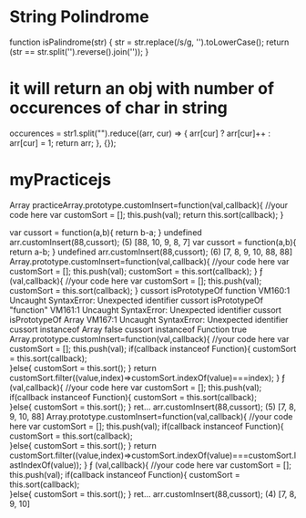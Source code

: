 # String Polindrome
function isPalindrome(str) {
    str = str.replace(/s/g, '').toLowerCase();
    return (str == str.split('').reverse().join(''));
}

# it will return an obj with  number of occurences of char in string
occurences = str1.split("").reduce((arr, cur) => { arr[cur] ? arr[cur]++ : arr[cur] = 1; return arr; }, {});


# myPracticejs
Array practiceArray.prototype.customInsert=function(val,callback){
  //your code here
  var customSort = [];
  this.push(val);
return this.sort(callback);
}

var cussort = function(a,b){
return b-a;
}
undefined
arr.customInsert(88,cussort);
(5) [88, 10, 9, 8, 7]
var cussort = function(a,b){
return a-b;
}
undefined
arr.customInsert(88,cussort);
(6) [7, 8, 9, 10, 88, 88]
Array.prototype.customInsert=function(val,callback){
  //your code here
  var customSort = [];
  this.push(val);
  customSort = this.sort(callback);
}
ƒ (val,callback){
  //your code here
  var customSort = [];
  this.push(val);
  customSort = this.sort(callback);
}
cussort isPrototypeOf function
VM160:1 Uncaught SyntaxError: Unexpected identifier
cussort isPrototypeOf "function"
VM161:1 Uncaught SyntaxError: Unexpected identifier
cussort isPrototypeOf Array
VM167:1 Uncaught SyntaxError: Unexpected identifier
cussort instanceof Array
false
cussort instanceof Function
true
Array.prototype.customInsert=function(val,callback){
  //your code here
  var customSort = [];
  this.push(val);
  if(callback instanceof Function){
    customSort = this.sort(callback);  
  }else{
    customSort = this.sort();
  }
 return customSort.filter((value,index)=>customSort.indexOf(value)===index);
}
ƒ (val,callback){
  //your code here
  var customSort = [];
  this.push(val);
  if(callback instanceof Function){
    customSort = this.sort(callback);  
  }else{
    customSort = this.sort();
  }
 ret…
arr.customInsert(88,cussort);
(5) [7, 8, 9, 10, 88]
Array.prototype.customInsert=function(val,callback){
  //your code here
  var customSort = [];
  this.push(val);
  if(callback instanceof Function){
    customSort = this.sort(callback);  
  }else{
    customSort = this.sort();
  }
 return customSort.filter((value,index)=>customSort.indexOf(value)===customSort.lastIndexOf(value));
}
ƒ (val,callback){
  //your code here
  var customSort = [];
  this.push(val);
  if(callback instanceof Function){
    customSort = this.sort(callback);  
  }else{
    customSort = this.sort();
  }
 ret…
arr.customInsert(88,cussort);
(4) [7, 8, 9, 10]
